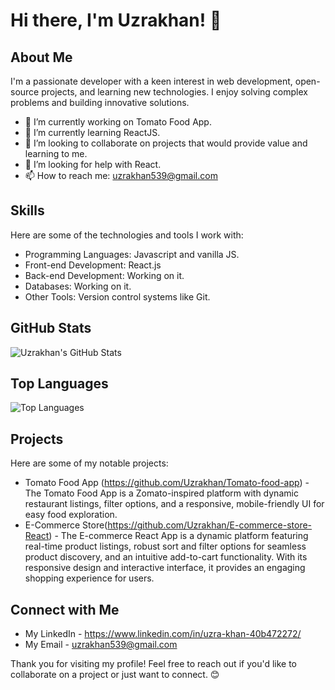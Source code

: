 # Hi there, I'm Uzrakhan! 👋

## About Me

I'm a passionate developer with a keen interest in web development, open-source projects, and learning new technologies. I enjoy solving complex problems and building innovative solutions.

- 🔭 I’m currently working on Tomato Food App.
- 🌱 I’m currently learning ReactJS.
- 👯 I’m looking to collaborate on projects that would provide value and learning to me.
- 🤔 I’m looking for help with React.
- 📫 How to reach me: uzrakhan539@gmail.com

## Skills

Here are some of the technologies and tools I work with:

- Programming Languages: Javascript and vanilla JS.
- Front-end Development: React.js
- Back-end Development: Working on it.
- Databases: Working on it.
- Other Tools: Version control systems like Git.

## GitHub Stats

![Uzrakhan's GitHub Stats](https://github-readme-stats.vercel.app/api?username=Uzrakhan&show_icons=true&theme=radical)

## Top Languages

![Top Languages](https://github-readme-stats.vercel.app/api/top-langs/?username=Uzrakhan&layout=compact&theme=radical)

## Projects

Here are some of my notable projects:

- Tomato Food App (https://github.com/Uzrakhan/Tomato-food-app) - The Tomato Food App is a Zomato-inspired platform with dynamic restaurant listings, filter options, and a responsive, mobile-friendly UI for easy food exploration.
- E-Commerce Store(https://github.com/Uzrakhan/E-commerce-store-React) - The E-commerce React App is a dynamic platform featuring real-time product listings, robust sort and filter options for seamless product discovery, and an intuitive add-to-cart functionality. With its responsive design and interactive interface, it provides an engaging shopping experience for users.

## Connect with Me

- My LinkedIn - https://www.linkedin.com/in/uzra-khan-40b472272/
- My Email - uzrakhan539@gmail.com

Thank you for visiting my profile! Feel free to reach out if you'd like to collaborate on a project or just want to connect. 😊
